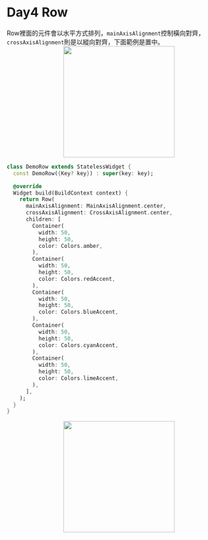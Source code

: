 
# Day4 Row
<style type="text/css">
    img {
        width: 250px;
        margin:auto;
        display:block;
    }
</style>

Row裡面的元件會以水平方式排列，`mainAxisAlignment`控制橫向對齊，`crossAxisAlignment`則是以縱向對齊，下面範例是置中。
![](https://i.imgur.com/Syvuzs2.png)


```dart
class DemoRow extends StatelessWidget {
  const DemoRow({Key? key}) : super(key: key);

  @override
  Widget build(BuildContext context) {
    return Row(
      mainAxisAlignment: MainAxisAlignment.center,
      crossAxisAlignment: CrossAxisAlignment.center,
      children: [
        Container(
          width: 50,
          height: 50,
          color: Colors.amber,
        ),
        Container(
          width: 50,
          height: 50,
          color: Colors.redAccent,
        ),
        Container(
          width: 50,
          height: 50,
          color: Colors.blueAccent,
        ),
        Container(
          width: 50,
          height: 50,
          color: Colors.cyanAccent,
        ),
        Container(
          width: 50,
          height: 50,
          color: Colors.limeAccent,
        ),
      ],
    );
  }
}
```

![](https://i.imgur.com/83caJhD.png)
